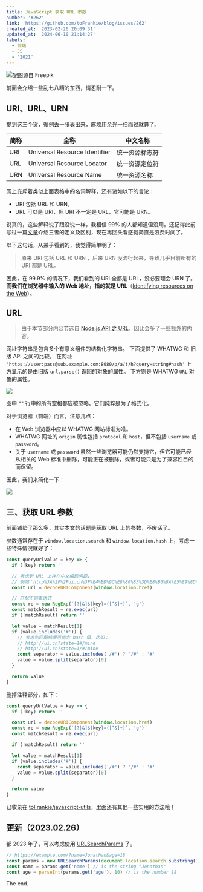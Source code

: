 ```yaml
---
title: JavaScript 获取 URL 参数
number: '#262'
link: 'https://github.com/toFrankie/blog/issues/262'
created_at: '2023-02-26 20:09:31'
updated_at: '2024-06-10 21:14:27'
labels:
  - 前端
  - JS
  - '2021'
---
```

![配图源自 Freepik](https://upload-images.jianshu.io/upload_images/5128488-2ed97fec2d6273c0.jpg?imageMogr2/auto-orient/strip%7CimageView2/2/w/1240)


前面会介绍一些乱七八糟的东西，请忍耐一下。

## URI、URL、URN

提到这三个货，循例丢一张表出来，麻烦用余光一扫而过就算了。

| 简称 | 全称 | 中文名称 |
| --- | --- | --- |
| URI | Universal Resource Identifier | 统一资源标志符 |
| URL | Universal Resource Locator | 统一资源定位符 |
| URN | Universal Resource Name | 统一资源名称 |

网上充斥着类似上面表格中的名词解释，还有诸如以下的言论：

* URI 包括 URL 和 URN。
* URL 可以是 URI，但 URI 不一定是 URL，它可能是 URN。

说真的，这些解释说了跟没说一样，我相信 99% 的人都知道但没用。还记得此前写过一篇[文章](https://www.jianshu.com/p/04b3c0df1911)介绍三者的定义及区别，现在再回头看感觉简直是浪费时间了。

以下这句话，从某乎看到的，我觉得简单明了：

> 原来 URI 包括 URL 和 URN ，后来 URN 没流行起来，导致几乎目前所有的 URI 都是 URL。

因此，在 99.9% 的情况下，我们看到的 URI 全都是 URL，没必要理会 URN 了。**而我们在浏览器中输入的 Web 地址，指的就是 URL**（[Identifying resources on the Web](https://developer.mozilla.org/zh-CN/docs/Web/HTTP/Basics_of_HTTP/Identifying_resources_on_the_Web)）。

## URL

> 由于本节部分内容节选自 [Node.js API 之 URL](https://github.com/nodejs/node/blob/master/doc/api/url.md)，因此会多了一些额外的内容。

网址字符串是包含多个有意义组件的结构化字符串。 下面提供了 WHATWG 和 旧版 API 之间的比较。 在网址 `'https://user:pass@sub.example.com:8080/p/a/t/h?query=string#hash'` 上方显示的是由旧版 `url.parse()` 返回的对象的属性。 下方则是 WHATWG `URL` 对象的属性。

![](https://upload-images.jianshu.io/upload_images/5128488-618f50f51daa965a.png?imageMogr2/auto-orient/strip%7CimageView2/2/w/1240)


图中 `""` 行中的所有空格都应被忽略。它们纯粹是为了格式化。

对于浏览器（前端）而言，注意几点：

* 在 Web 浏览器中应以 WHATWG 网站标准为准。
* WHATWG 网址的 `origin` 属性包括 `protocol` 和 `host`，但不包括 `username` 或 `password`。
* 关于 `username` 或 `password` 虽然一些浏览器可能仍然支持它，但它可能已经从相关的 Web 标准中删除，可能正在被删除，或者可能只是为了兼容性目的而保留。

因此，我们来简化一下：

![](https://upload-images.jianshu.io/upload_images/5128488-a50cbffcb34c86b9.png?imageMogr2/auto-orient/strip%7CimageView2/2/w/1240)

<!--
源文件

```text
    
    ┌────────────────────────────────────────────────────────────────────────────────────────────────┐
    │                                              href                                              │
    ├──────────┬──┬─────────────────────┬────────────────────────┬───────────────────────────┬───────┤
    │ protocol │  │        auth         │          host          │           path            │ hash  │
    │          │  │                     ├─────────────────┬──────┼──────────┬────────────────┤       │
    │          │  │                     │    hostname     │ port │ pathname │     search     │       │
    │          │  │                     │                 │      │          ├─┬──────────────┤       │
    │          │  │                     │                 │      │          │ │    query     │       │
    "  https:   //    user   :   pass   @ sub.example.com : 8080   /p/a/t/h  ?  query=string   #hash "
    │          │  │          │          │    hostname     │ port │          │                │       │
    │          │  │          │          ├─────────────────┴──────┤          │                │       │
    │ protocol │  │ username │ password │          host          │          │                │       │
    ├──────────┴──┼──────────┴──────────┼────────────────────────┤          │                │       │
    │   origin    │                     │         origin         │ pathname │     search     │ hash  │
    ├─────────────┴─────────────────────┴────────────────────────┴──────────┴────────────────┴───────┤
    │                                              href                                              │
    └────────────────────────────────────────────────────────────────────────────────────────────────┘
    (All spaces in the "" line should be ignored. They are purely for formatting.)

```

```text

    ┌────────────────────────────────────────────────────────────────────────────────────────────────┐
    │                                              href                                              │
    ├─────────────┬─────────────────────┬────────────────────────┬──────────┬────────────────┬───────┤
    │   origin    │                     │         origin         │ pathname │     search     │ hash  │
    ├──────────┬──┼─────────────────────┼────────────────────────┤          │                │       │
    │ protocol │  │ username │ password │          host          │          │                │       │
    │          │  │          │          ├─────────────────┬──────│          │                │       │
    │          │  │          │          │    hostname     │ port │          │                │       │
    │          │  │          │          │                 │      │          │                │       │
    "  https:   //    user   :   pass   @ sub.example.com : 8080   /p/a/t/h    ?query=string   #hash "
    │          │  │          │          │                 │      │          │                │       │
    └──────────┴──┴──────────┴──────────┴─────────────────┴──────┴──────────┴────────────────┴───────┘
    (All spaces in the "" line should be ignored. They are purely for formatting.)

```
-->

## 三、获取 URL 参数


前面铺垫了那么多，其实本文的话题是获取 URL 上的参数，不废话了。

参数通常存在于 `window.location.search` 和 `window.location.hash` 上，考虑一些特殊情况就好了：

```js
const queryUrlValue = key => {
  if (!key) return ''

  // 考虑到 URL 上存在中文编码问题，
  // 例如：http%3A%2F%2Fui.cn%3F%E4%BD%9C%E8%80%85%3D%E8%B6%8A%E5%89%8D%E5%90%9B
  const url = decodeURIComponent(window.location.href)

  // 匹配正则表达式
  const re = new RegExp(`[?|&]${key}=([^&]+)`, 'g')
  const matchResult = re.exec(url)
  if (!matchResult) return ''

  let value = matchResult[1]
  if (value.includes('#')) {
    // 考虑到匹配结果可能含 hash 值，比如：
    // http://ui.cn?state=1#/mine
    // http://ui.cn?state=1/#/mine
    const separator = value.includes('/#') ? '/#' : '#'
    value = value.split(separator)[0]
  }

  return value
}
```

删掉注释部分，如下：

```js
const queryUrlValue = key => {
  if (!key) return ''

  const url = decodeURIComponent(window.location.href)
  const re = new RegExp(`[?|&]${key}=([^&]+)`, 'g')
  const matchResult = re.exec(url)

  if (!matchResult) return ''

  let value = matchResult[1]
  if (value.includes('#')) {
    const separator = value.includes('/#') ? '/#' : '#'
    value = value.split(separator)[0]
  }

  return value
}
```

已收录在 [toFrankie/javascript-utils](https://github.com/toFrankie/javascript-utils)，里面还有其他一些实用的方法哦！

## 更新（2023.02.26）

都 2023 年了，可以考虑使用 [URLSearchParams](https://developer.mozilla.org/zh-CN/docs/Web/API/URLSearchParams) 了。

```js
// https://example.com/?name=Jonathan&age=18
const params = new URLSearchParams(document.location.search.substring(1))
const name = params.get('name') // is the string "Jonathan"
const age = parseInt(params.get('age'), 10) // is the number 18
```

The end.
